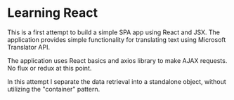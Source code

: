 # Learning React

This is a first attempt to build a simple SPA app using React and JSX. 
The application provides simple functionality for translating text
using Microsoft Translator API.

The application uses React basics and axios library to make AJAX 
requests. No flux or redux at this point.

In this attempt I separate the data retrieval into a standalone object, 
without utilizing the "container" pattern.

